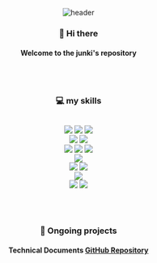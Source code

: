 <div align="center"> 

  ![header](https://capsule-render.vercel.app/api?type=Rounded&color=00001f&height=150&section=header&text=kim_junki&fontColor=9999a5&fontSize=70&animation=fadeIn&fontAlignY=55)

### 👋 Hi there
#### Welcome to the junki's repository

<br /> <br/>

### 💻 my skills

<br />

<img src="https://img.shields.io/badge/Node.js-339933?style=for-the-badge&logo=Node.js&logoColor=white">
<img src="https://img.shields.io/badge/TypeScript-3178C6?style=for-the-badge&logo=TypeScript&logoColor=white">
<img src="https://img.shields.io/badge/JavaScript-F7DF1E?style=for-the-badge&logo=JavaScript&logoColor=white"> <br>
<img src="https://img.shields.io/badge/NestJS-E0234E?style=for-the-badge&logo=NestJS&logoColor=white">
<img src="https://img.shields.io/badge/Express-000000?style=for-the-badge&logo=Express&logoColor=white"> <br>
<img src="https://img.shields.io/badge/MySQL-4479A1?style=for-the-badge&logo=MySQL&logoColor=white">
<img src="https://img.shields.io/badge/MongoDB-47A248?style=for-the-badge&logo=MongoDB&logoColor=white"> 
<img src="https://img.shields.io/badge/Redis-DC382D?style=for-the-badge&logo=Redis&logoColor=white"> <br>
<img src="https://img.shields.io/badge/Docker-2496ED?style=for-the-badge&logo=Docker&logoColor=white">  <br>  
<img src="https://img.shields.io/badge/GitHub Actions-2088FF?style=for-the-badge&logo=GitHub Actions&logoColor=white">
<img src="https://img.shields.io/badge/aws-232F3E?style=for-the-badge&logo=Amazon aws&logoColor=white">  <br>
<img src="https://img.shields.io/badge/Git-F05032?style=for-the-badge&logo=Git&logoColor=white">  <br>
<img src="https://img.shields.io/badge/github-181717?style=for-the-badge&logo=github&logoColor=white"> 
<img src="https://img.shields.io/badge/WebStorm-000000?style=for-the-badge&logo=WebStorm&logoColor=white">

<br /> <br />

### 🧸 Ongoing projects

#### **Technical Documents [GitHub Repository](https://github.com/junki-dev/tech-docs-api)** 

</div>
